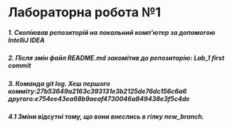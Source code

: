 # Лабораторна робота №1
##### 1. Скопіював репозиторій на локальний компʼютер за допомогою IntelliJ IDEA
##### 2. Після змін файл README.md закомітив до репозиторію: Lab_1 first commit
##### 3. Команда git log. Хеш першого комміту:27b53649a2163c393131e3b2125de76dc156c6a6 другого:e754ee43ea68b9aeaf4730046a849438e3f5c4de
##### 4.1 Зміни відсутні тому, що вони внеслись в гілку new_branch. 